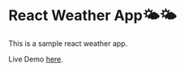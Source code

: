 # React Weather App🌤🌤

This is a sample react weather app.

Live Demo [here](https://yash8987.github.io/weather-app/).

